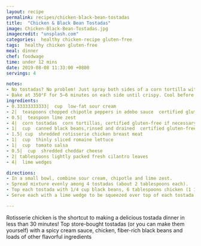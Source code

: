 ```yaml
---
layout: recipe
permalink: recipes/chicken-black-bean-tostadas
title:  "Chicken & Black Bean Tostadas"
image: Chicken-Black-Bean-Tostadas.jpg
imagecredit: "unsplash.com"
categories:  healthy chicken-recipe gluten-free
tags:  healthy chicken gluten-free
meal: dinner 
chef: foodwage
time: under 12 mins
date: 2019-08-08 11:33:00 +0800
servings: 4

notes:
- No tostadas? No problem! Just spray both sides of a corn tortilla with vegetable cooking spray and place on a baking sheet.
- Bake at 350°F for 5–6 minutes on each side until crispy. Cool before assembling tostada.
ingredients:
- 0.33333333333|  cup  low-fat sour cream
- 2|  teaspoons chopped chipotle peppers in adobo sauce  certified gluten-free, if necessary
- 0.5|  teaspoon lime zest
- 4|  corn tostadas  corn tortillas, certified gluten-free if necessary
- 1|  cup  canned black beans,rinsed and drained  certified gluten-free, if necessary
- 1.5| cup  shredded rotisserie chicken breast meat
- 1|  cup  thinly sliced romaine lettuce
- 1|  cup  tomato salsa
- 0.5|  cup  shredded cheddar cheese
- 2| tablespoons lightly packed fresh cilantro leaves
- 4|  lime wedges

directions:
- In a small bowl, combine sour cream, chipotle and lime zest.
- Spread mixture evenly among 4 tostadas (about 2 tablespoons each).
- Top each tostada with 1/4 cup black beans, 6 tablespoons chicken (1 1/2 ounces), 1/4 cup romaine, 1/4 cup salsa, 2 tablespoons cheese and 1 1/2 teaspoons cilantro.
- Serve each with a lime wedge to be squeezed over top of each tostada before eating.

---
```


Rotisserie chicken is the shortcut to making a delicious tostada dinner in less than 30 minutes! Top store-bought tostadas (or you can make them yourself) with a spicy cream sauce, chicken, fiber-rich black beans and loads of other flavorful ingredients
